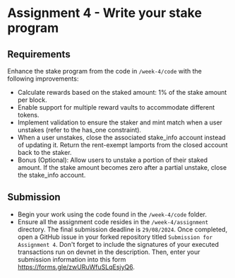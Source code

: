 # Assignment 4 - Write your stake program

## Requirements
Enhance the stake program from the code in `/week-4/code` with the following improvements:

- Calculate rewards based on the staked amount: 1% of the stake amount per block.
- Enable support for multiple reward vaults to accommodate different tokens.
- Implement validation to ensure the staker and mint match when a user unstakes (refer to the has_one constraint).
- When a user unstakes, close the associated stake_info account instead of updating it.
Return the rent-exempt lamports from the closed account back to the staker.
- Bonus (Optional): Allow users to unstake a portion of their staked amount.
If the stake amount becomes zero after a partial unstake, close the stake_info account.

## Submission

- Begin your work using the code found in the `/week-4/code` folder.
- Ensure all the assignment code resides in the `/week-4/assignment` directory. The final submission deadline is `29/08/2024`.
  Once completed, open a GitHub issue in your forked repository titled `Submission for Assignment 4`. Don't forget to include the signatures of your executed transactions run on devnet in the description. Then, enter your submission information into this form https://forms.gle/zwURuWfuSLqEsjyQ6.
